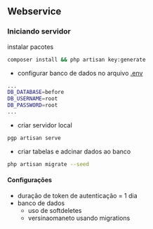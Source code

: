 ## Webservice
### Iniciando servidor
instalar pacotes
```bash
composer install && php artisan key:generate
```

- configurar banco de dados no arquivo [.env](.env)
```bash
...
DB_DATABASE=before
DB_USERNAME=root
DB_PASSWORD=root
...
```

- criar servidor local  
```bash
pgp artisan serve
```

- criar tabelas e adcinar dados ao banco
```bash
php artisan migrate --seed
``` 
#### Configurações
- duração de token de autenticação = 1 dia  
- banco de dados 
  - uso de softdeletes  
  - versinaomaneto usando migrations
    
